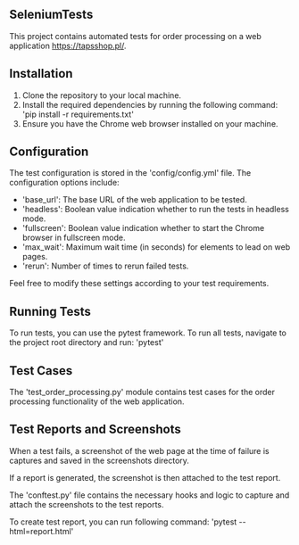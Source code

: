 ## SeleniumTests

This project contains automated tests for order processing on a web application https://tapsshop.pl/.


## Installation

1. Clone the repository to your local machine.
2. Install the required dependencies by running the following command:
'pip install -r requirements.txt'
3. Ensure you have the Chrome web browser installed on your machine.

## Configuration

The test configuration is stored in the 'config/config.yml' file. The configuration options include:
- 'base_url': The base URL of the web application to be tested.
- 'headless': Boolean value indication whether to run the tests in headless mode.
- 'fullscreen': Boolean value indication whether to start the Chrome browser in fullscreen mode.
- 'max_wait': Maximum wait time (in seconds) for elements to lead on web pages.
- 'rerun': Number of times to rerun failed tests.

Feel free to modify these settings according to your test requirements.

## Running Tests

To run tests, you can use the pytest framework. To run all tests, navigate to the project root directory and run: 
'pytest'

## Test Cases

The 'test_order_processing.py' module contains test cases for the order processing functionality of the web application.

## Test Reports and Screenshots

When a test fails, a screenshot of the web page at the time of failure is captures and saved in the screenshots directory.

If a report is generated, the screenshot is then attached to the test report.

The 'conftest.py' file contains the necessary hooks and logic to capture and attach the screenshots to the test reports.

To create test report, you can run following command:
'pytest --html=report.html'
